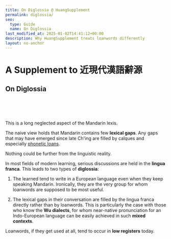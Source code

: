 ```yaml
---
title: On Diglossia @ HuangSupplement
permalink: diglossia/
seo:
  type: Guide
  name: On Diglossia
last_modified_at: 2025-01-02T14:41:12+00:00
description: Why HuangSupplement treats loanwords differently
layout: no-anchor
---
```

# A Supplement to 近現代漢語辭源
## On Diglossia
&nbsp;  
&nbsp;  
&nbsp;  
&nbsp;  
This is a long neglected aspect of the Mandarin lexis.

The naive view holds that Mandarin contains few **lexical gaps**. Any gaps that may have emerged since late Ch'ing are filled by calques and especially [phonetic loans](https://github.com/t18d/HuangSupplement/blob/main/loanwords.csv).

Nothing could be further from the linguistic reality.

In most fields of modern learning, serious discussions are held in the **lingua franca**. This leads to two types of **diglossia**:

1. The learned tend to write in a European language even when they keep speaking Mandarin. Ironically, they are the very group for whom loanwords are supposed to be most useful.

2. The lexical gaps in their conversation are filled by the lingua franca directly rather than by loanwords. This is particularly the case with those who know the **Wu dialects**, for whom near-native pronunciation for an Indo-European language can be easily achieved in such **mixed contexts**.

Loanwords, if they get used at all, tend to occur in **low registers** today.
